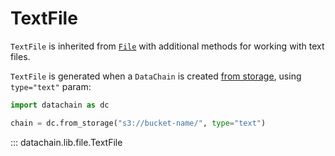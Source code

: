 # TextFile

`TextFile` is inherited from [`File`](file.md) with additional methods for working with text files.

`TextFile` is generated when a `DataChain` is created [from storage](../datachain.md#datachain.lib.dc.storage.from_storage), using `type="text"` param:

```python
import datachain as dc

chain = dc.from_storage("s3://bucket-name/", type="text")
```

::: datachain.lib.file.TextFile
